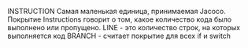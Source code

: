 INSTRUCTION Самая маленькая единица, принимаемая Jacoco. Покрытие Instructions говорит о том, какое количество кода было выполнено или пропущено.
LINE - это количество строк, на которых выполняется код
BRANCH - считает покрытие для всех if и switch
